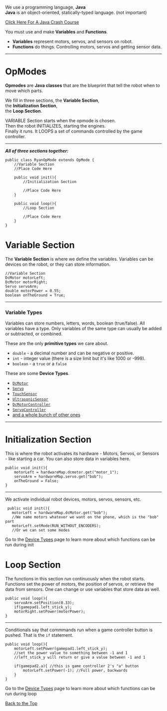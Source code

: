 We use a programming language, **Java**  
**Java** is an object-oriented, statically-typed language. (not important)

[Click Here For A Java Crash Course](https://github.com/MiltonStatic5060/5060-tutorials/wiki/How-To-Java)
  
You must use and make **Variables** and **Functions**.    
- **Variables** represent motors, servos, and sensors on robot.  
- **Functions** do things. Controlling motors, servos and getting sensor data.

---  

# OpModes
**Opmodes** are **Java classes** that are the blueprint that tell the robot when to move which parts.

We fill in three sections, 
the **Variable Section**,  
the **Initialization Section**,   
the **Loop Section**.  

VARIABLE Section starts when the opmode is chosen.  
Then the robot INITIALIZES, starting the engines.  
Finally it runs. It LOOPS a set of commands controlled by the game controller.

--- 
***All of three sections together:***

    public class RyanOpMode extends OpMode {
        //Variable Section
        //Place Code Here

        public void init(){
            //Initialization Section

            //Place Code Here
        }

        public void loop(){
            //Loop Section

            //Place Code Here
        }
    }

# Variable Section
The **Variable Section** is where we define the variables.  Variables can be devices on the robot, or they can store information.
  
    //Variable Section
    DcMotor motorLeft;
    DcMotor motorRight;
    Servo servoArm;
    double motorPower = 0.55; 
    boolean onTheGround = True;
--- 
### Variable Types
Variables can store numbers, letters, words, boolean (true/false).  All variables have a type.  Only variables of the same type can usually be added or subtracted, or combined.

These are the only **primitive types** we care about.
- `double` - a decimal number and can be negative or positive.
- `int` - integer value (there is a size limit but it's like 1000 or -999).
- `boolean` - a `true` or a `false`

These are some **Device Types**.  
- [`DcMotor`](https://miltonstatic5060.github.io/5060-tutorials/com/qualcomm/robotcore/hardware/DcMotor.html)
- [`Servo`](https://miltonstatic5060.github.io/5060-tutorials/com/qualcomm/robotcore/hardware/Servo.html)
- [`TouchSensor`](https://miltonstatic5060.github.io/5060-tutorials/com/qualcomm/robotcore/hardware/TouchSensor.html)
- [`UltrasonicSensor`](https://miltonstatic5060.github.io/5060-tutorials/com/qualcomm/robotcore/hardware/UltrasonicSensor.html)
- [`DcMotorController`](https://miltonstatic5060.github.io/5060-tutorials/com/qualcomm/robotcore/hardware/DcMotorController.html)
- [`ServoController`](https://miltonstatic5060.github.io/5060-tutorials/com/qualcomm/robotcore/hardware/ServoController.html)
- [and a whole bunch of other ones](https://miltonstatic5060.github.io/5060-tutorials/com/qualcomm/robotcore/hardware/package-summary.html)

---
# Initialization Section
This is where the robot activates its hardware - Motors, Servos, or Sensors - like starting a car.  You can also store data in variables here.

    public void init(){  
        motorLeft = hardwareMap.dcmotor.get("motor_1");  
        servoArm = hardwareMap.servo.get("bob");  
        onTheGround = False;  
    }  
---
We activate individual robot devices, motors, servos, sensors, etc.  
  
     public void init(){
       motorLeft = hardwareMap.dcMotor.get("bob");
       //We name motors whatever we want on the phone, which is the "bob" part
       motorLeft.setMode(RUN_WITHOUT_ENCODERS);
       //Or we can set some modes

Go to the [Device Types](https://github.com/MiltonStatic5060/5060-tutorials/wiki/Device-Types) page to learn more about which functions can be run during init

# Loop Section
The functions in this section run continuously when the robot starts.  Functions set the power of motors, the position of servos, or retrieve the data from sensors.  One can change or use variables that store data as well. 
  
    public void loop(){  
        servoArm.setPosition(0.33);  
        if(gamepad1.left_stick_y);  
        motorRight.setPower(motorPower);
    }
---  

Conditionals say that commmands run when a game controller button is pushed. That is the `if` statement. 

    public void loop(){
        motorLeft.setPower(gamepad1.left_stick_y);
        //set the power value to something between -1 and 1
        //left_stick_y will return or give a value between -1 and 1

        if(gamepad2.a){ //this is game controller 2's "a" button
            motorLeft.setPower(-1); //Full power, backwards
        }
    }

Go to the [Device Types](https://github.com/MiltonStatic5060/5060-tutorials/wiki/Device-Types) page to learn more about which functions can be run during loop  

[Back to the Top](https://github.com/MiltonStatic5060/5060-tutorials/wiki/Writing-Code#top)